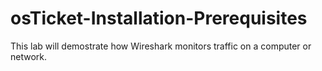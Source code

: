 # osTicket-Installation-Prerequisites
This lab will demostrate how Wireshark monitors traffic on a computer or network.
